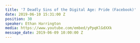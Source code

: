 ```yaml
---
title: '7 Deadly Sins of the Digital Age: Pride (Facebook)'
date: 2019-06-10 15:31:00 Z
position: 30
speaker: Ethan Harrington
media: https://www.youtube.com/embed/yPpqKlGdXXk
message_date: 2019-06-09 10:00:00 Z
---
```


